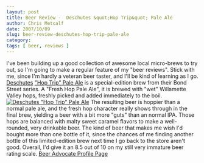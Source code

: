 ```yaml
---
layout: post
title: Beer Review -  Deschutes &quot;Hop Trip&quot; Pale Ale
author: Chris Metcalf
date: 2007/10/09
slug: beer-review-deschutes-hop-trip-pale-ale
category: 
tags: [ beer, reviews ]
---
```


I've been building up a good collection of awesome local micro-brews to try out, so I'm going to make a regular feature of my "beer reviews". Stick with me, since I'm hardly a veteran beer taster, and I'll be kind of learning as I go.
[Deschutes](http://www.deschutesbrewery.com/) ["Hop Trip" Pale Ale](http://www.deschutesbrewery.com/BrewPub/OnTap/125351.aspx) is a special-edition brew from their Bond Street series. A "Fresh Hop Pale Ale", it is brewed with "wet" Willamette Valley hops, freshly picked and added immediately to the boil.
[![Deschutes "Hop Trip" Pale Ale](http://farm3.static.flickr.com/2207/1529580250_4a6e51a485.jpg?v=0)](http://www.flickr.com/photos/chrismetcalf/1529580250/)
The resulting beer is hoppier than a normal pale ale, and the fresh hop character really shows through in the final brew, yielding a beer with a bit more "guts" than an normal IPA. Those hops are balanced with malty sweet caramel flavors to make a well-rounded, very drinkable beer. The kind of beer that makes me wish I'd bought more than one bottle of it, since the chances of me finding another bottle of this limited-edition brew next time I go back to the store aren't good. 
Overall, I'd give it an 8.5 out of 10 on my still very immature beer rating scale.
[Beer Advocate Profile Page](http://beeradvocate.com/beer/profile/63/26395)
